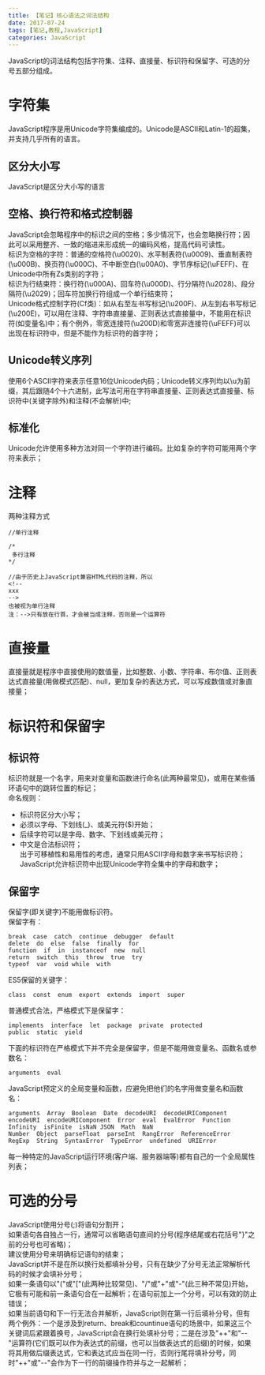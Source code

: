 ```yaml
---
title: 【笔记】核心语法之词法结构
date: 2017-07-24
tags: [笔记,教程,JavaScript]
categories: JavaScript
---
```

JavaScript的词法结构包括字符集、注释、直接量、标识符和保留字、可选的分号五部分组成。

# 字符集
JavaScript程序是用Unicode字符集编成的。Unicode是ASCII和Latin-1的超集，并支持几乎所有的语言。
## 区分大小写
JavaScript是区分大小写的语言
## 空格、换行符和格式控制器
JavaScript会忽略程序中的标识之间的空格；多少情况下，也会忽略换行符；因此可以采用整齐、一致的缩进来形成统一的编码风格，提高代码可读性。    
标识为空格的字符：普通的空格符(\u0020)、水平制表符(\u0009)、垂直制表符(\u000B)、换页符(\u000C)、不中断空白(\u00A0)、字节序标记(\uFEFF)、在Unicode中所有Zs类别的字符；    
标识为行结束符：换行符(\u000A)、回车符(\u000D)、行分隔符(\u2028)、段分隔符(\u2029)；回车符加换行符组成一个单行结束符；    
Unicode格式控制字符(Cf类)：如从右至左书写标记(\u200F)、从左到右书写标记(\u200E)，可以用在注释、字符串直接量、正则表达式直接量中，不能用在标识符(如变量名)中；有个例外，零宽连接符(\u200D)和零宽非连接符(\uFEFF)可以出现在标识符中，但是不能作为标识符的首字符；
## Unicode转义序列
使用6个ASCII字符来表示任意16位Unicode内码；Unicode转义序列均以\u为前缀，其后跟随4个十六进制，此写法可用在字符串直接量、正则表达式直接量、标识符中(关键字除外)和注释(不会解析)中;
## 标准化
Unicode允许使用多种方法对同一个字符进行编码。比如复杂的字符可能用两个字符来表示；

# 注释
两种注释方式
```
//单行注释

/*
 多行注释
*/

//由于历史上JavaScript兼容HTML代码的注释，所以
<!-- 
xxx 
-->
也被视为单行注释
注：-->只有放在行首，才会被当成注释，否则是一个运算符
```

# 直接量
直接量就是程序中直接使用的数值量，比如整数、小数、字符串、布尔值、正则表达式直接量(用做模式匹配)、null，更加复杂的表达方式，可以写成数值或对象直接量；

# 标识符和保留字
## 标识符
标识符就是一个名字，用来对变量和函数进行命名(此两种最常见)，或用在某些循环语句中的跳转位置的标记；   
命名规则：
- 标识符区分大小写；
- 必须以字母、下划线(_)、或美元符($)开始；
- 后续字符可以是字母、数字、下划线或美元符； 
- 中文是合法标识符；   
出于可移植性和易用性的考虑，通常只用ASCII字母和数字来书写标识符；JavaScript允许标识符中出现Unicode字符全集中的字母和数字；
## 保留字
保留字(即关键字)不能用做标识符。    
保留字有：  
```  
break  case  catch  continue  debugger  default    
delete  do  else  false  finally  for    
function  if  in  instanceof  new  null    
return  switch  this  throw  true  try    
typeof  var  void while  with  
```
ES5保留的关键字：
```
class  const  enum  export  extends  import  super
```     
普通模式合法，严格模式下是保留字：
```
implements  interface  let  package  private  protected    
public  static  yield
```
下面的标识符在严格模式下并不完全是保留字，但是不能用做变量名、函数名或参数名：
```
arguments  eval
```
JavaScript预定义的全局变量和函数，应避免把他们的名字用做变量名和函数名：    
```
arguments  Array  Boolean  Date  decodeURI  decodeURIComponent
encodeURI  encodeURIComponent  Error  eval  EvalError  Function
Infinity  isFinite  isNaN JSON  Math  NaN
Number  Object  parseFloat  parseInt  RangError  ReferenceError
RegExp  String  SyntaxError  TypeError  undefined  URIError
```
每一种特定的JavaScript运行环境(客户端、服务器端等)都有自己的一个全局属性列表；

# 可选的分号
JavaScript使用分号(;)将语句分割开；   
如果语句各自独占一行，通常可以省略语句直间的分号(程序结尾或右花括号"}"之前的分号也可省略)；    
建议使用分号来明确标记语句的结束；   
JavaScript并不是在所以换行处都填补分号，只有在缺少了分号无法正常解析代码的时候才会填补分号；   
如果一条语句以"("或"["(此两种比较常见)、"/"或"+"或"-"(此三种不常见)开始，它极有可能和前一条语句合在一起解析；在语句前加上一个分号，可以有效的防止错误；    
如果当前语句和下一行无法合并解析，JavaScript则在第一行后填补分号，但有两个例外：一个是涉及到return、break和countinue语句的场景中，如果这三个关键词后紧跟着换号，JavaScript会在换行处填补分号；二是在涉及"++"和"--"运算符(它们既可以作为表达式的前缀，也可以当做表达式的后缀)的时候，如果将其用做后缀表达式，它和表达式应当在同一行，否则行尾将填补分号，同时"++"或"--"会作为下一行的前缀操作符并与之一起解析；
